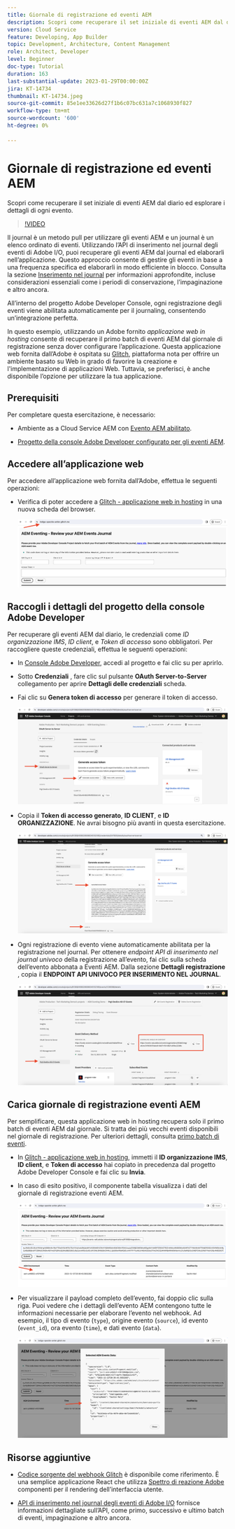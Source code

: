```yaml
---
title: Giornale di registrazione ed eventi AEM
description: Scopri come recuperare il set iniziale di eventi AEM dal diario ed esplorare i dettagli di ogni evento.
version: Cloud Service
feature: Developing, App Builder
topic: Development, Architecture, Content Management
role: Architect, Developer
level: Beginner
doc-type: Tutorial
duration: 163
last-substantial-update: 2023-01-29T00:00:00Z
jira: KT-14734
thumbnail: KT-14734.jpeg
source-git-commit: 85e1ee33626d27f1b6c07bc631a7c1068930f827
workflow-type: tm+mt
source-wordcount: '600'
ht-degree: 0%

---
```



# Giornale di registrazione ed eventi AEM

Scopri come recuperare il set iniziale di eventi AEM dal diario ed esplorare i dettagli di ogni evento.

>[!VIDEO](https://video.tv.adobe.com/v/3427052?quality=12&learn=on)

Il journal è un metodo pull per utilizzare gli eventi AEM e un journal è un elenco ordinato di eventi. Utilizzando l’API di inserimento nel journal degli eventi di Adobe I/O, puoi recuperare gli eventi AEM dal journal ed elaborarli nell’applicazione. Questo approccio consente di gestire gli eventi in base a una frequenza specifica ed elaborarli in modo efficiente in blocco. Consulta la sezione [Inserimento nel journal](https://developer.adobe.com/events/docs/guides/journaling_intro/) per informazioni approfondite, incluse considerazioni essenziali come i periodi di conservazione, l’impaginazione e altro ancora.

All’interno del progetto Adobe Developer Console, ogni registrazione degli eventi viene abilitata automaticamente per il journaling, consentendo un’integrazione perfetta.

In questo esempio, utilizzando un Adobe fornito _applicazione web in hosting_ consente di recuperare il primo batch di eventi AEM dal giornale di registrazione senza dover configurare l’applicazione. Questa applicazione web fornita dall’Adobe è ospitata su [Glitch](https://glitch.com/), piattaforma nota per offrire un ambiente basato su Web in grado di favorire la creazione e l&#39;implementazione di applicazioni Web. Tuttavia, se preferisci, è anche disponibile l’opzione per utilizzare la tua applicazione.

## Prerequisiti

Per completare questa esercitazione, è necessario:

- Ambiente as a Cloud Service AEM con [Evento AEM abilitato](https://developer.adobe.com/experience-cloud/experience-manager-apis/guides/events/#enable-aem-events-on-your-aem-cloud-service-environment).

- [Progetto della console Adobe Developer configurato per gli eventi AEM](https://developer.adobe.com/experience-cloud/experience-manager-apis/guides/events/#how-to-subscribe-to-aem-events-in-the-adobe-developer-console).

## Accedere all’applicazione web

Per accedere all’applicazione web fornita dall’Adobe, effettua le seguenti operazioni:

- Verifica di poter accedere a [Glitch - applicazione web in hosting](https://indigo-speckle-antler.glitch.me/) in una nuova scheda del browser.

  ![Glitch - applicazione web in hosting](../assets/examples/journaling/glitch-hosted-web-application.png)

## Raccogli i dettagli del progetto della console Adobe Developer

Per recuperare gli eventi AEM dal diario, le credenziali come _ID organizzazione IMS_, _ID client_, e _Token di accesso_ sono obbligatori. Per raccogliere queste credenziali, effettua le seguenti operazioni:

- In [Console Adobe Developer](https://developer.adobe.com), accedi al progetto e fai clic su per aprirlo.

- Sotto **Credenziali** , fare clic sul pulsante **OAuth Server-to-Server** collegamento per aprire **Dettagli delle credenziali** scheda.

- Fai clic su **Genera token di accesso** per generare il token di accesso.

  ![Progetto della console Adobe Developer - Genera token di accesso](../assets/examples/journaling/adobe-developer-console-project-generate-access-token.png)

- Copia il **Token di accesso generato**, **ID CLIENT**, e **ID ORGANIZZAZIONE**. Ne avrai bisogno più avanti in questa esercitazione.

  ![Credenziali copia progetto della console Adobe Developer](../assets/examples/journaling/adobe-developer-console-project-copy-credentials.png)

- Ogni registrazione di evento viene automaticamente abilitata per la registrazione nel journal. Per ottenere _endpoint API di inserimento nel journal univoco_ della registrazione all’evento, fai clic sulla scheda dell’evento abbonata a Eventi AEM. Dalla sezione **Dettagli registrazione** , copia il **ENDPOINT API UNIVOCO PER INSERIMENTO NEL JOURNAL**.

  ![Scheda Eventi progetto della console Adobe Developer](../assets/examples/journaling/adobe-developer-console-project-events-card.png)

## Carica giornale di registrazione eventi AEM

Per semplificare, questa applicazione web in hosting recupera solo il primo batch di eventi AEM dal giornale. Si tratta dei più vecchi eventi disponibili nel giornale di registrazione. Per ulteriori dettagli, consulta [primo batch di eventi](https://developer.adobe.com/events/docs/guides/api/journaling_api/#fetching-your-first-batch-of-events-from-the-journal).

- In [Glitch - applicazione web in hosting](https://indigo-speckle-antler.glitch.me/), immetti il **ID organizzazione IMS**, **ID client**, e **Token di accesso** hai copiato in precedenza dal progetto Adobe Developer Console e fai clic su **Invia**.

- In caso di esito positivo, il componente tabella visualizza i dati del giornale di registrazione eventi AEM.

  ![Dati diario eventi AEM](../assets/examples/journaling/load-journal.png)

- Per visualizzare il payload completo dell’evento, fai doppio clic sulla riga. Puoi vedere che i dettagli dell’evento AEM contengono tutte le informazioni necessarie per elaborare l’evento nel webhook. Ad esempio, il tipo di evento (`type`), origine evento (`source`), id evento (`event_id`), ora evento (`time`), e dati evento (`data`).

  ![Payload completo evento AEM](../assets/examples/journaling/complete-journal-data.png)

## Risorse aggiuntive

- [Codice sorgente del webhook Glitch](https://glitch.com/edit/#!/indigo-speckle-antler) è disponibile come riferimento. È una semplice applicazione React che utilizza [Spettro di reazione Adobe](https://react-spectrum.adobe.com/react-spectrum/index.html) componenti per il rendering dell’interfaccia utente.

- [API di inserimento nel journal degli eventi di Adobe I/O](https://developer.adobe.com/events/docs/guides/api/journaling_api/) fornisce informazioni dettagliate sull’API, come primo, successivo e ultimo batch di eventi, impaginazione e altro ancora.
